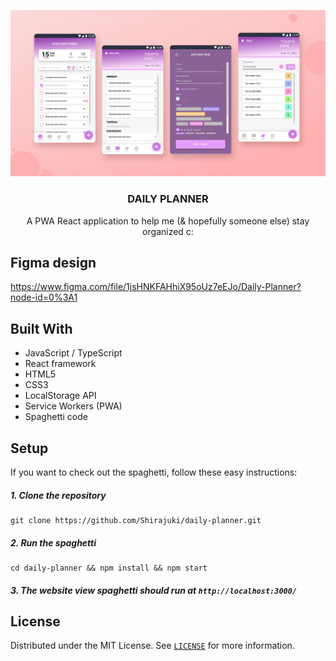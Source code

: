 <p align="center">
  <a href="https://storybook.js.org/">
    <img src="./header.png" alt="Storybook"/>
  </a>
</p>

<h3 align="center">DAILY PLANNER</h3>
<p align="center">A PWA React application to help me (& hopefully someone else) stay organized c:</p>

## Figma design

https://www.figma.com/file/1jsHNKFAHhiX95oUz7eEJo/Daily-Planner?node-id=0%3A1

## Built With

- JavaScript / TypeScript
- React framework
- HTML5
- CSS3
- LocalStorage API
- Service Workers (PWA)
- Spaghetti code

## Setup

If you want to check out the spaghetti, follow these easy instructions:

##### 1. Clone the repository

```
git clone https://github.com/Shirajuki/daily-planner.git
```

##### 2. Run the spaghetti

```
cd daily-planner && npm install && npm start
```

##### 3. The website view spaghetti should run at `http://localhost:3000/`

## License

Distributed under the MIT License. See [`LICENSE`](./LICENSE) for more information.
